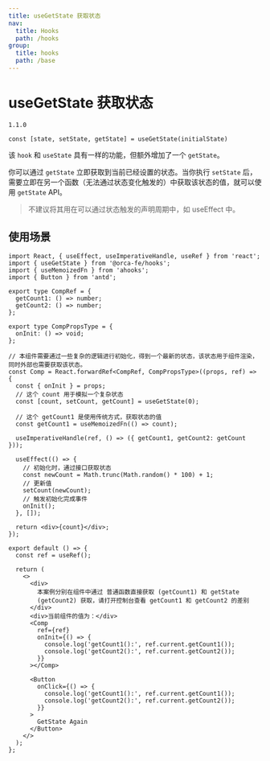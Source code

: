 ```yaml
---
title: useGetState 获取状态
nav:
  title: Hooks
  path: /hooks
group:
  title: hooks
  path: /base
---
```


# useGetState 获取状态

`1.1.0`

`const [state, setState, getState] = useGetState(initialState)`

该 `hook` 和 `useState` 具有一样的功能，但额外增加了一个 `getState`。

你可以通过 `getState` 立即获取到当前已经设置的状态。当你执行 `setState` 后，需要立即在另一个函数（无法通过状态变化触发的）中获取该状态的值，就可以使用 `getState` API。

> 不建议将其用在可以通过状态触发的声明周期中，如 useEffect 中。

## 使用场景

```tsx
import React, { useEffect, useImperativeHandle, useRef } from 'react';
import { useGetState } from '@orca-fe/hooks';
import { useMemoizedFn } from 'ahooks';
import { Button } from 'antd';

export type CompRef = {
  getCount1: () => number;
  getCount2: () => number;
};

export type CompPropsType = {
  onInit: () => void;
};

// 本组件需要通过一些复杂的逻辑进行初始化，得到一个最新的状态，该状态用于组件渲染，同时外部也需要获取该状态。
const Comp = React.forwardRef<CompRef, CompPropsType>((props, ref) => {
  const { onInit } = props;
  // 这个 count 用于模拟一个复杂状态
  const [count, setCount, getCount] = useGetState(0);

  // 这个 getCount1 是使用传统方式，获取状态的值
  const getCount1 = useMemoizedFn(() => count);

  useImperativeHandle(ref, () => ({ getCount1, getCount2: getCount }));

  useEffect(() => {
    // 初始化时，通过接口获取状态
    const newCount = Math.trunc(Math.random() * 100) + 1;
    // 更新值
    setCount(newCount);
    // 触发初始化完成事件
    onInit();
  }, []);

  return <div>{count}</div>;
});

export default () => {
  const ref = useRef();

  return (
    <>
      <div>
        本案例分别在组件中通过 普通函数直接获取 (getCount1) 和 getState
        (getCount2) 获取，请打开控制台查看 getCount1 和 getCount2 的差别
      </div>
      <div>当前组件的值为：</div>
      <Comp
        ref={ref}
        onInit={() => {
          console.log('getCount1():', ref.current.getCount1());
          console.log('getCount2():', ref.current.getCount2());
        }}
      ></Comp>

      <Button
        onClick={() => {
          console.log('getCount1():', ref.current.getCount1());
          console.log('getCount2():', ref.current.getCount2());
        }}
      >
        GetState Again
      </Button>
    </>
  );
};
```
